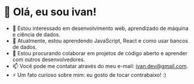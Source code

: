 # 👋 Olá, eu sou ivan!

- 👀 Estou interessado em desenvolvimento web, aprendizado de máquina e ciência de dados.
- 🌱 Atualmente, estou aprendendo JavaScript, React e como usar bancos de dados.
- 💞️ Estou procurando colaborar em projetos de código aberto e aprender com outros desenvolvedores.
- 📫 Você pode me contatar através do meu e-mail: ivan.dev@gmail.com.
- ⚡ Um fato curioso sobre mim: eu gosto de tocar contrabaixo! :)


<!---
ivan-dev000/ivan-dev000 is a ✨ special ✨ repository because its `README.md` (this file) appears on your GitHub profile.
You can click the Preview link to take a look at your changes.
--->
